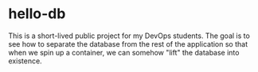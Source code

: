 # hello-db

This is a short-lived public project for my DevOps students.  The goal is to see how to separate the database from the rest of the application so that when we spin up a container, we can somehow "lift" the database into existence.
